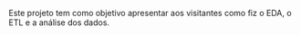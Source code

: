 Este projeto tem como objetivo apresentar aos visitantes como fiz o EDA, o ETL e a análise dos dados.
